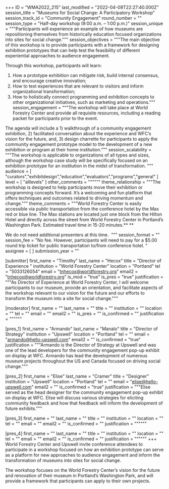 +++
ID = "WMA2022_215"
last_modified = "2022-04-08T22:27:40.000Z"
session_title = "Museums for Social Change: A Participatory Workshop"
session_track_id = "Community Engagement"
round_number = ""
session_type = "Half-day workshop (9:00 a.m. – 1:00 p.m.)"
session_unique = """Participants will experience an example of how museums are repositioning themselves from historically education focused organizations into sites for social change."""
session_objectives = """The main objective of this workshop is to provide participants with a framework for designing exhibition prototypes that can help test the feasibility of different experiential approaches to audience engagement. 

Through this workshop, participants will learn:
1. How a prototype exhibition can mitigate risk, build internal consensus, and encourage creative innovation;
2. How to test experiences that are relevant to visitors and inform organizational transformation;
3. How to holistically connect programming and exhibition concepts to other organizational initiatives, such as marketing and operations."""
session_engagement = """The workshop will take place at World Forestry Center and provide all requisite resources, including a reading packet for participants prior to the event. 

The agenda will include a 1) walkthrough of a community engagement exhibition, 2) facilitated conversation about the experience and WFC’s vision for the future, and, 3) design charrette for participants to apply the community engagement prototype model to the development of a new exhibition or program at their home institution."""
session_scalability = """The workshop is applicable to organizations of all types and sizes, although the workshop case study will be specifically focused on an exhibition prototype for an institution in the midst of transformation.
"""
audience = [ "curators","exhibitdesign","education","evaluators","programs","general" ]
level = [ "alllevels" ]
other_comments = """"""
theme_relationship = """The workshop is designed to help participants move their exhibition or programming concepts forward. It’s a welcoming and fun platform that offers techniques and outcomes related to driving momentum and change."""
theme_comments = """World Forestry Center is easily accessible via public transportation from the conference hotel by the Max red or blue line. The Max stations are located just one block from the Hilton Hotel and directly across the street from World Forestry Center in Portland’s Washington Park. Estimated travel time in 15-20 minutes.** **

We do not need additional presenters at this time. 
"""
session_format = ""
session_fee = "No fee. However, participants will need to pay for a $5.00 round trip ticket for public transportation to/from conference hotel. "
assignee = [  ]
submission_year = ""

[submitter]
first_name = "Timothy"
last_name = "Hecox"
title = "Director of Experience "
institution = "World Forestry Center"
location = "Portland"
tel = "5033126054"
email = "tnhecox@worldforestry.org"
email2 = "tnhecox@worldforestry.org"
is_mod = "true"
is_pres = "true"
justification = """As Director of Experience at World Forestry Center, I will welcome participants to our museum, provide an orientation, and facilitate aspects of the workshop relevant to our vision for the future and our efforts to transform the museum into a site for social change."""

[moderator]
first_name = ""
last_name = ""
title = ""
institution = ""
location = ""
tel = ""
email = ""
email2 = ""
is_pres = ""
is_confirmed = ""
justification = """"""

[pres_1]
first_name = "Armando"
last_name = "Manalo"
title = "Director of Strategy"
institution = "Upswell"
location = "Portland"
tel = ""
email = "armando@hello-upswell.com"
email2 = ""
is_confirmed = "true"
justification = """Armando is the Director of Strategy at Upswell and was one of the lead developers for the community engagement pop-up exhibit on display at WFC. Armando has lead the development of numerous museum projects throughout the US and Canada focused on driving social change."""

[pres_2]
first_name = "Elise"
last_name = "Cramer"
title = "Designer"
institution = "Upswell"
location = "Portland"
tel = ""
email = "elise@hello-upswell.com"
email2 = ""
is_confirmed = "true"
justification = """Elise served as the head designer for the community engagement pop-up exhibit on display at WFC. Elise will discuss various strategies for eliciting community feedback and how that feedback will inform the development of future exhibits."""

[pres_3]
first_name = ""
last_name = ""
title = ""
institution = ""
location = ""
tel = ""
email = ""
email2 = ""
is_confirmed = ""
justification = """"""

[pres_4]
first_name = ""
last_name = ""
title = ""
institution = ""
location = ""
tel = ""
email = ""
email2 = ""
is_confirmed = ""
justification = """"""
+++
World Forestry Center and Upswell invite conference attendees to participate in a workshop focused on how an exhibition prototype can serve as a platform for new approaches to audience engagement and inform the transformation of museums into sites for social change.

The workshop focuses on the World Forestry Center’s vision for the future and renovation of their museum in Portland’s Washington Park, and will provide a framework that participants can apply to their own projects.
